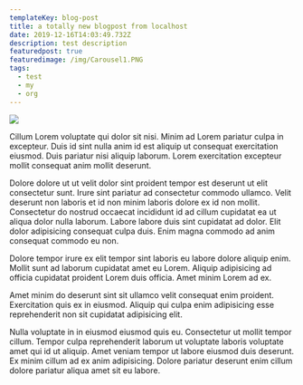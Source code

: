 ```yaml
---
templateKey: blog-post
title: a totally new blogpost from localhost
date: 2019-12-16T14:03:49.732Z
description: test description
featuredpost: true
featuredimage: /img/Carousel1.PNG
tags:
  - test
  - my
  - org
---
```

![](/img/Carousel14.png)

Cillum Lorem voluptate qui dolor sit nisi. Minim ad Lorem pariatur culpa in excepteur. Duis id sint nulla anim id est aliquip ut consequat exercitation eiusmod. Duis pariatur nisi aliquip laborum. Lorem exercitation excepteur mollit consequat anim mollit deserunt.

Dolore dolore ut ut velit dolor sint proident tempor est deserunt ut elit consectetur sunt. Irure sint pariatur ad consectetur commodo ullamco. Velit deserunt non laboris et id non minim laboris dolore ex id non mollit. Consectetur do nostrud occaecat incididunt id ad cillum cupidatat ea ut aliqua dolor nulla laborum. Labore labore duis sint cupidatat ad dolor. Elit dolor adipisicing consequat culpa duis. Enim magna commodo ad anim consequat commodo eu non.

Dolore tempor irure ex elit tempor sint laboris eu labore dolore aliquip enim. Mollit sunt ad laborum cupidatat amet eu Lorem. Aliquip adipisicing ad officia cupidatat proident Lorem duis officia. Amet minim Lorem ad ex.

Amet minim do deserunt sint sit ullamco velit consequat enim proident. Exercitation quis ex in eiusmod. Aliquip qui culpa enim adipisicing esse reprehenderit non sit cupidatat adipisicing elit.

Nulla voluptate in in eiusmod eiusmod quis eu. Consectetur ut mollit tempor cillum. Tempor culpa reprehenderit laborum ut voluptate laboris voluptate amet qui id ut aliquip. Amet veniam tempor ut labore eiusmod duis deserunt. Ex minim cillum ad ex anim adipisicing. Dolore pariatur deserunt enim cillum dolore pariatur aliqua amet sit eu labore.
